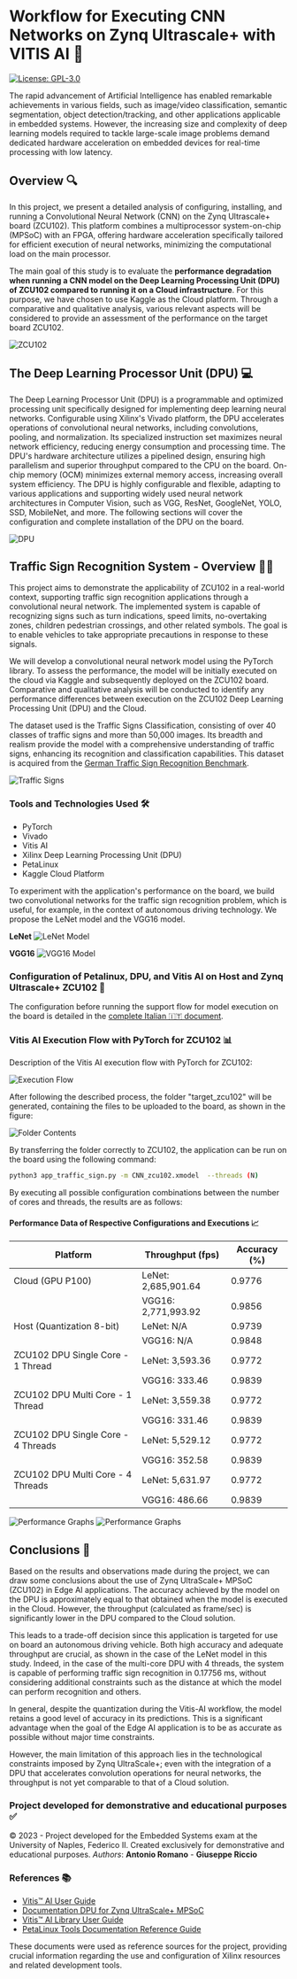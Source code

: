 # Workflow for Executing CNN Networks on Zynq Ultrascale+ with VITIS AI  🚀

[![License: GPL-3.0](https://img.shields.io/badge/License-GPL--3.0-blue.svg)](https://www.gnu.org/licenses/gpl-3.0)

The rapid advancement of Artificial Intelligence has enabled remarkable achievements in various fields, such as image/video classification, semantic segmentation, object detection/tracking, and other applications applicable in embedded systems. However, the increasing size and complexity of deep learning models required to tackle large-scale image problems demand dedicated hardware acceleration on embedded devices for real-time processing with low latency.

## Overview 🔍

In this project, we present a detailed analysis of configuring, installing, and running a Convolutional Neural Network (CNN) on the Zynq Ultrascale+ board (ZCU102). This platform combines a multiprocessor system-on-chip (MPSoC) with an FPGA, offering hardware acceleration specifically tailored for efficient execution of neural networks, minimizing the computational load on the main processor.

The main goal of this study is to evaluate the **performance degradation when running a CNN model on the Deep Learning Processing Unit (DPU) of ZCU102 compared to running it on a Cloud infrastructure**. For this purpose, we have chosen to use Kaggle as the Cloud platform. Through a comparative and qualitative analysis, various relevant aspects will be considered to provide an assessment of the performance on the target board ZCU102.

![ZCU102](https://github.com/LaErre9/Zynq_Ultrascale_Vitis_AI/assets/7995055/dc98d77c-8c22-4caf-9ea2-40a0cbe35b12)

## The Deep Learning Processor Unit (DPU) 💻

The Deep Learning Processor Unit (DPU) is a programmable and optimized processing unit specifically designed for implementing deep learning neural networks. Configurable using Xilinx's Vivado platform, the DPU accelerates operations of convolutional neural networks, including convolutions, pooling, and normalization. Its specialized instruction set maximizes neural network efficiency, reducing energy consumption and processing time. The DPU's hardware architecture utilizes a pipelined design, ensuring high parallelism and superior throughput compared to the CPU on the board. On-chip memory (OCM) minimizes external memory access, increasing overall system efficiency. The DPU is highly configurable and flexible, adapting to various applications and supporting widely used neural network architectures in Computer Vision, such as VGG, ResNet, GoogleNet, YOLO, SSD, MobileNet, and more. The following sections will cover the configuration and complete installation of the DPU on the board.

![DPU](https://github.com/LaErre9/Zynq_Ultrascale_Vitis_AI/assets/7995055/cbca3c51-95e0-4079-b991-380ae7344096)

## Traffic Sign Recognition System - Overview 🚦📸

This project aims to demonstrate the applicability of ZCU102 in a real-world context, supporting traffic sign recognition applications through a convolutional neural network. The implemented system is capable of recognizing signs such as turn indications, speed limits, no-overtaking zones, children pedestrian crossings, and other related symbols. The goal is to enable vehicles to take appropriate precautions in response to these signals.

We will develop a convolutional neural network model using the PyTorch library. To assess the performance, the model will be initially executed on the cloud via Kaggle and subsequently deployed on the ZCU102 board. Comparative and qualitative analysis will be conducted to identify any performance differences between execution on the ZCU102 Deep Learning Processing Unit (DPU) and the Cloud.

The dataset used is the Traffic Signs Classification, consisting of over 40 classes of traffic signs and more than 50,000 images. Its breadth and realism provide the model with a comprehensive understanding of traffic signs, enhancing its recognition and classification capabilities. This dataset is acquired from the [German Traffic Sign Recognition Benchmark](https://benchmark.ini.rub.de/).

![Traffic Signs](https://github.com/LaErre9/Zynq_Ultrascale_Vitis_AI/assets/7995055/6030b36b-f1f0-4515-93be-617842074c00)

### Tools and Technologies Used 🛠️

- PyTorch
- Vivado
- Vitis AI
- Xilinx Deep Learning Processing Unit (DPU)
- PetaLinux
- Kaggle Cloud Platform

To experiment with the application's performance on the board, we build two convolutional networks for the traffic sign recognition problem, which is useful, for example, in the context of autonomous driving technology. We propose the LeNet model and the VGG16 model.

**LeNet**
![LeNet Model](https://github.com/LaErre9/Zynq_Ultrascale_Vitis_AI/assets/7995055/2705e04d-d43f-4678-af20-baa3064ea98e)

**VGG16**
![VGG16 Model](https://github.com/LaErre9/Zynq_Ultrascale_Vitis_AI/assets/7995055/8f195511-2c6a-434b-914e-845859ed4e3d)

### Configuration of Petalinux, DPU, and Vitis AI on Host and Zynq Ultrascale+ ZCU102 🔧

The configuration before running the support flow for model execution on the board is detailed in the [complete Italian 🇮🇹 document](https://github.com/LaErre9/Zynq_Ultrascale_Vitis_AI/blob/main/Configurazione%2C%20installazione%20ed%20esecuzione%20di%20una%20CNN%20sulla%20DPU%20della%20Zynq%20Ultrascale%2B_%20Valutazione%20delle%20prestazioni%20rispetto%20ad%20una%20GPU%20in%20Cloud%20-%20Embedded%20Systems%20wiki.pdf).

### Vitis AI Execution Flow with PyTorch for ZCU102 📊

Description of the Vitis AI execution flow with PyTorch for ZCU102: 

![Execution Flow](https://github.com/LaErre9/Zynq_Ultrascale_Vitis_AI/assets/7995055/40d3f43d-0196-4dfa-b5e7-f76766305d9b)

After following the described process, the folder "target_zcu102" will be generated, containing the files to be uploaded to the board, as shown in the figure: 

![Folder Contents](https://github.com/LaErre9/Zynq_Ultrascale_Vitis_AI/assets/7995055/51153cc1-d8cd-44fb-8117-1f03172082f4)

By transferring the folder correctly to ZCU102, the application can be run on the board using the following command:

```bash
python3 app_traffic_sign.py -m CNN_zcu102.xmodel  --threads (N) 
```

By executing all possible configuration combinations between the number of cores and threads, the results are as follows:

#### Performance Data of Respective Configurations and Executions 📈

| Platform | Throughput (fps) | Accuracy (%) |
|--------------|--------------|------------|
| Cloud (GPU P100) | LeNet: 2,685,901.64 | 0.9776 |
|                  | VGG16: 2,771,993.92 | 0.9856 |
| Host (Quantization 8-bit) | LeNet: N/A | 0.9739 |
|                            | VGG16: N/A | 0.9848 |
| ZCU102 DPU Single Core - 1 Thread | LeNet: 3,593.36 | 0.9772 |
|                                   | VGG16: 333.46 | 0.9839 |
| ZCU102 DPU Multi Core - 1 Thread | LeNet: 3,559.38 | 0.9772 |
|                                  | VGG16: 331.46 | 0.9839 |
| ZCU102 DPU Single Core - 4 Threads | LeNet: 5,529.12 | 0.9772 |
|                                    | VGG16: 352.58 | 0.9839 |
| ZCU102 DPU Multi Core - 4 Threads | LeNet: 5,631.97 | 0.9772 |
|                                  | VGG16: 486.66 | 0.9839 |

![Performance Graphs](https://github.com/LaErre9/Zynq_Ultrascale_Vitis_AI/assets/7995055/58af9fbd-5222-4500-8e0d-0e6b523e07e7)
![Performance Graphs](https://github.com/LaErre9/Zynq_Ultrascale_Vitis_AI/assets/7995055/5378a05f-78ee-46e3-bd44-623f756c0b7b)

## Conclusions 🎯

Based on the results and observations made during the project, we can draw some conclusions about the use of Zynq UltraScale+ MPSoC (ZCU102) in Edge AI applications. The accuracy achieved by the model on the DPU is approximately equal to that obtained when the model is executed in the Cloud. However, the throughput (calculated as frame/sec) is significantly lower in the DPU compared to the Cloud solution.

This leads to a trade-off decision since this application is targeted for use on board an autonomous driving vehicle. Both high accuracy and adequate throughput are crucial, as shown in the case of the LeNet model in this study. Indeed, in the case of the multi-core DPU with 4 threads, the system is capable of performing traffic sign recognition in 0.17756 ms, without considering additional constraints such as the distance at which the model can perform recognition and others.

In general, despite the quantization during the Vitis-AI workflow, the model retains a good level of accuracy in its predictions. This is a significant advantage when the goal of the Edge AI application is to be as accurate as possible without major time constraints.

However, the main limitation of this approach lies in the technological constraints imposed by Zynq UltraScale+; even with the integration of a DPU that accelerates convolution operations for neural networks, the throughput is not yet comparable to that of a Cloud solution.

### Project developed for demonstrative and educational purposes ✅

© 2023 - Project developed for the Embedded Systems exam at the University of Naples, Federico II. Created exclusively for demonstrative and educational purposes.
*Authors*: **Antonio Romano** - **Giuseppe Riccio**

### References 📚

- [Vitis™ AI User Guide](https://docs.xilinx.com/r/2.0-English/ug1414-vitis-ai/Vitis-AI-Overview)
- [Documentation DPU for Zynq UltraScale+ MPSoC](https://docs.xilinx.com/r/en-US/pg338-dpu?tocId=3xsG16y_QFTWvAJKHbisEw)
- [Vitis™ AI Library User Guide](https://docs.xilinx.com/r/2.0-English/ug1354-xilinx-ai-sdk/Introduction)
- [PetaLinux Tools Documentation Reference Guide](https://docs.xilinx.com/r/2021.1-English/ug1144-petalinux-tools-reference-guide/Overview)

These documents were used as reference sources for the project, providing crucial information regarding the use and configuration of Xilinx resources and related development tools.

